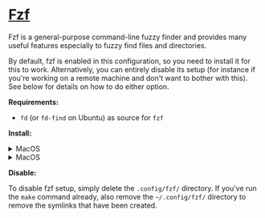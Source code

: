 # [Fzf](https://github.com/junegunn/fzf)

Fzf is a general-purpose command-line fuzzy finder and provides many useful features especially to
fuzzy find files and directories.

By default, fzf is enabled in this configuration, so you need to install it for this to work.
Alternatively, you can entirely disable its setup (for instance if you're working on a remote
machine and don't want to bother with this). See below for details on how to do either option.

**Requirements:**

- `fd` (or `fd-find` on Ubuntu) as source for `fzf`

**Install:**

<details>
<summary>MacOS</summary>

```shell
brew install fzf
# for additional auto-completion & key bindings features
$(brew --prefix)/opt/fzf/install
```

</details>
<details>
<summary>MacOS</summary>

```shell
apt install fzf
```

</details>

**Disable:**

To disable fzf setup, simply delete the `.config/fzf/` directory. If you've run the `make` command
already, also remove the `~/.config/fzf/` directory to remove the symlinks that have been created.
